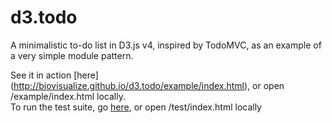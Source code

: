 # d3.todo
A minimalistic to-do list in D3.js v4, inspired by TodoMVC, as an example of a very simple module pattern.  

See it in action [here] (http://biovisualize.github.io/d3.todo/example/index.html), or open /example/index.html locally.  
To run the test suite, go [here](http://biovisualize.github.io/d3.todo/test/index.html), or open /test/index.html locally
